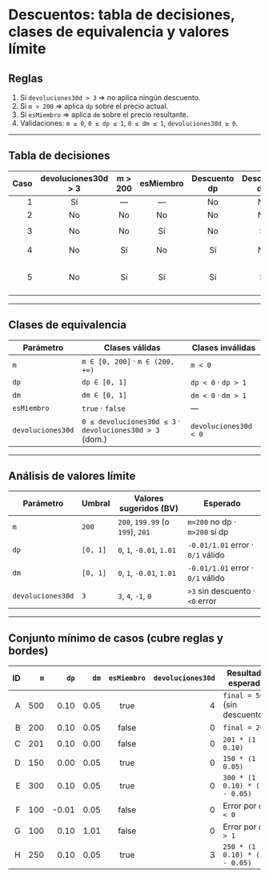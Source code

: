 # Descuentos: tabla de decisiones, clases de equivalencia y valores límite

## Reglas
1. Si `devoluciones30d > 3` ⇒ no aplica ningún descuento.
2. Si `m > 200` ⇒ aplica `dp` sobre el precio actual.
3. Si `esMiembro` ⇒ aplica `dm` sobre el precio resultante.
4. Validaciones: `m ≥ 0`, `0 ≤ dp ≤ 1`, `0 ≤ dm ≤ 1`, `devoluciones30d ≥ 0`.

---

## Tabla de decisiones

| Caso | devoluciones30d > 3 | m > 200 | esMiembro | Descuento dp | Descuento dm | Precio final |
|-----:|:--------------------:|:-------:|:---------:|:------------:|:------------:|:-------------|
| 1    | Sí                   | *—*     | *—*       | No           | No           | `m` |
| 2    | No                   | No      | No        | No           | No           | `m` |
| 3    | No                   | No      | Sí        | No           | Sí           | `m * (1 - dm)` |
| 4    | No                   | Sí      | No        | Sí           | No           | `m * (1 - dp)` |
| 5    | No                   | Sí      | Sí        | Sí           | Sí           | `m * (1 - dp) * (1 - dm)` |


---

## Clases de equivalencia

| Parámetro          | Clases válidas                                             | Clases inválidas                             |
|-------------------|-------------------------------------------------------------|----------------------------------------------|
| `m`               | `m ∈ [0, 200]`  ·  `m ∈ (200, +∞)`                         | `m < 0`                                      |
| `dp`              | `dp ∈ [0, 1]`                                               | `dp < 0`  ·  `dp > 1`                        |
| `dm`              | `dm ∈ [0, 1]`                                               | `dm < 0`  ·  `dm > 1`                        |
| `esMiembro`       | `true`  ·  `false`                                         | —                                            |
| `devoluciones30d` | `0 ≤ devoluciones30d ≤ 3`  ·  `devoluciones30d > 3` (dom.) | `devoluciones30d < 0`                        |

---

## Análisis de valores límite

| Parámetro          | Umbral                 | Valores sugeridos (BV)                            | Esperado |
|-------------------|------------------------|---------------------------------------------------|----------|
| `m`               | `200`                  | `200`, `199.99` (o `199`), `201`                  | `m=200` no dp · `m>200` sí dp                 |
| `dp`              | `[0, 1]`               | `0`, `1`, `-0.01`, `1.01`                         | `-0.01/1.01` error · `0/1` válido             |
| `dm`              | `[0, 1]`               | `0`, `1`, `-0.01`, `1.01`                         | `-0.01/1.01` error · `0/1` válido             |
| `devoluciones30d` | `3`                    | `3`, `4`, `-1`, `0`                               | `>3` sin descuento · `<0` error               |

---

## Conjunto mínimo de casos (cubre reglas y bordes)

| ID | `m`  | `dp`  | `dm`  | `esMiembro` | `devoluciones30d` | Resultado esperado |
|---:|-----:|------:|------:|:-----------:|-------------------:|--------------------|
| A  | 500  | 0.10  | 0.05  | true        | 4                  | `final = 500` (sin descuentos) |
| B  | 200  | 0.10  | 0.05  | false       | 0                  | `final = 200` |
| C  | 201  | 0.10  | 0.00  | false       | 0                  | `201 * (1 - 0.10)` |
| D  | 150  | 0.00  | 0.05  | true        | 0                  | `150 * (1 - 0.05)` |
| E  | 300  | 0.10  | 0.05  | true        | 0                  | `300 * (1 - 0.10) * (1 - 0.05)` |
| F  | 100  | -0.01 | 0.05  | false       | 0                  | Error por `dp < 0` |
| G  | 100  | 0.10  | 1.01  | false       | 0                  | Error por `dm > 1` |
| H  | 250  | 0.10  | 0.05  | true        | 3                  | `250 * (1 - 0.10) * (1 - 0.05)` |

